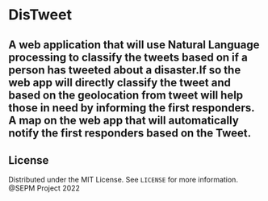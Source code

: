 # DisTweet 
## A web application that will use Natural Language processing to classify the tweets based on if a person has tweeted about a disaster.If so the web app will directly classify the tweet and based on the geolocation from tweet will help those in need by informing the first responders. A map on the web app that will automatically notify the first responders based on the Tweet.
## License
Distributed under the MIT License. See `LICENSE` for more information.
@SEPM Project 2022
